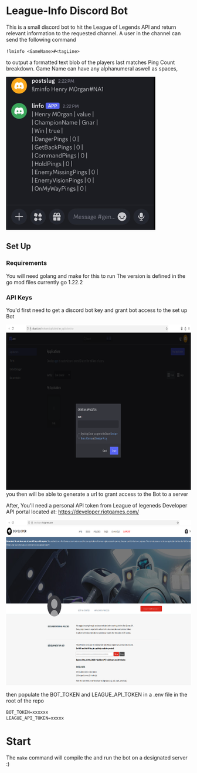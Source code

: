 # League-Info Discord Bot

This is a small discord bot to hit the League of Legends API and return relevant information to the requested channel.
A user in the channel can send the following command

`!lminfo <GameName>#<tagLine>`

to output a formatted text blob of the players last matches Ping Count breakdown. Game Name can have any alphanumeral aswell as spaces,

<img src ="./media/example.png" />


## Set Up

### Requirements
You will need golang and make for this to run
The version is defined in the go mod files currently go 1.22.2


### API Keys
You'd first need to get a discord bot key and grant bot access to the set up Bot

<img src="./media/discord.png" height="450px"/>
you then will be able to generate a url to grant access to the Bot to a server 

After, You'll need a personal API token from League of legeneds Developer API portal located at: https://developer.riotgames.com/

<img src="./media/league.png" height="450px"/>


then populate the BOT_TOKEN
and LEAGUE_API_TOKEN
in a .env file in the root of the repo


```
BOT_TOKEN=xxxxxx
LEAGUE_API_TOKEN=xxxxx
```


# Start

The `make` command will compile the and run the bot on a designated server :)

